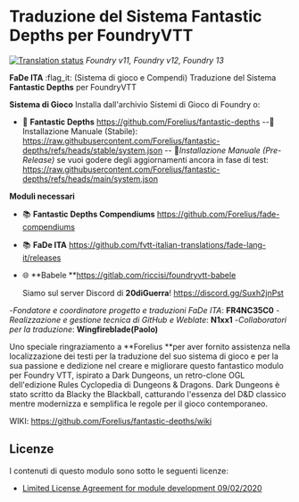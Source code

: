 # Traduzione del Sistema Fantastic Depths per FoundryVTT

[![Translation status](https://weblate.n1xx1.me/widget/fantastic-depths/-/it/svg-badge.svg)](https://weblate.n1xx1.me/engage/fantastic-depths/-/it/) *Foundry v11, Foundry v12, Foundry 13*

**FaDe ITA** :flag_it:  (Sistema di gioco e Compendi)
Traduzione del Sistema **Fantastic Depths** per FoundryVTT

**Sistema di Gioco** Installa dall'archivio Sistemi di Gioco di Foundry o:
- :dragon: **Fantastic Depths** https://github.com/Forelius/fantastic-depths
--:floppy_disk:Installazione Manuale (Stabile): https://raw.githubusercontent.com/Forelius/fantastic-depths/refs/heads/stable/system.json
-- :floppy_disk:*Installazione Manuale (Pre-Release)* se vuoi godere degli aggiornamenti ancora in fase di test: https://raw.githubusercontent.com/Forelius/fantastic-depths/refs/heads/main/system.json

**Moduli necessari**
- :books: **Fantastic Depths Compendiums** https://github.com/Forelius/fade-compendiums
- :books: **FaDe ITA** https://github.com/fvtt-italian-translations/fade-lang-it/releases
- :globe_with_meridians: **Babele **https://gitlab.com/riccisi/foundryvtt-babele

  Siamo sul server Discord di **20diGuerra**! https://discord.gg/Suxh2jnPst

-*Fondatore e coordinatore progetto e traduzioni FaDe ITA*: **FR4NC35C0**
-*Realizzazione e gestione tecnica di GitHub e Weblate*: **N1xx1**
-*Collaboratori per la traduzione*: **Wingfireblade(Paolo)**

Uno speciale ringraziamento a **Forelius **per aver fornito assistenza nella localizzazione dei testi per la traduzione del suo sistema di gioco e per la sua passione e dedizione nel creare e migliorare questo fantastico modulo per Foundry VTT, ispirato a Dark Dungeons, un retro-clone OGL dell'edizione Rules Cyclopedia di Dungeons & Dragons. Dark Dungeons è stato scritto da Blacky the Blackball, catturando l'essenza del D&D classico mentre modernizza e semplifica le regole per il gioco contemporaneo.


WIKI: https://github.com/Forelius/fantastic-depths/wiki

## Licenze

I contenuti di questo modulo sono sotto le seguenti licenze:

- [Limited License Agreement for module development 09/02/2020](https://foundryvtt.com/article/license/)
